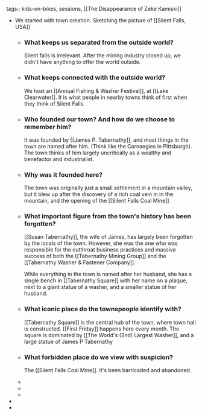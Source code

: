 tags:: kids-on-bikes, sessions, [[The Disappearance of Zeke Kamiski]]

- We started with town creation. Sketching the picture of [[Silent Falls, USA]]
	- ### What keeps us separated from the outside world?
	  Silent falls is irrelevant. After the mining industry closed up, we didn't have anything to offer the world outside.
	- ### What keeps  connected with the outside world?
	  We host an [[Annual Fishing & Washer Festival]], at [[Lake Clearwater]]. It is what people in nearby towns think of first when they think of Silent Falls.
	- ### Who founded our town? And how do we choose to remember him?
	  It was founded by [[James P. Tabernathy]], and most things in the town are named after him. (Think like the Carnaegies in Pittsburgh). The town thinks of him largely uncritically as a wealthy and benefactor and industrialist.
	- ### Why was it founded here?
	  The town was originally just a small settlement in a mountain valley, but it blew up after the discovery of a rich coal vein in in the mountain, and the opening of the [[Silent Falls Coal Mine]]
	- ### What important figure from the town's history has been forgotten?
	  [[Susan Tabernathy]], the wife of James, has largely been forgotten by the locals of the town. However, she was the one who was responsible for the cutthroat business practices and massive success of both the [[Tabernathy Mining Group]] and the [[Tabernathy Washer & Fastener Company]].
	  
	  While everything in the town is named after her husband, she has a single bench in [[Tabernathy Square]] with her name on a plaque, next to a giant statue of a washer, and a smaller statue of her husband.
	- ### What iconic place do the townspeople identify with?
	  [[Tabernathy Square]] is the central hub of the town, where town hall is constructed. [[First Friday]] happens here every month. The square is dominated by [[The World's (2nd) Largest Washer]], and a large statue of James P Tabernathy
	- ### What forbidden place do we view with suspicion?
	  The [[Silent Falls Coal Mine]]. It's been barricaded and abandoned.
	-
	-
	-
-
-